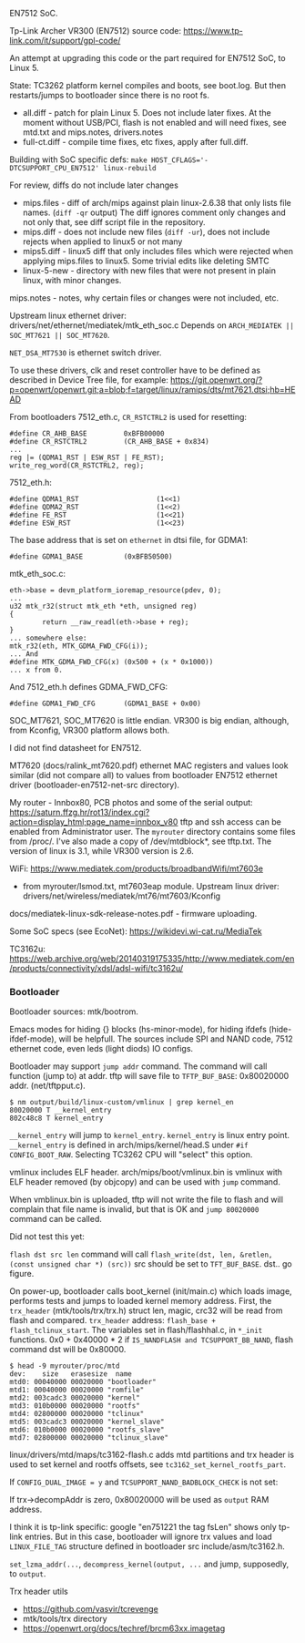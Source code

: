 EN7512 SoC.

Tp-Link Archer VR300 (EN7512) source code: https://www.tp-link.com/it/support/gpl-code/

An attempt at upgrading this code or the part required for EN7512 SoC, to Linux 5.

State: TC3262 platform kernel compiles and boots, see boot.log. But then restarts/jumps to bootloader since there is no root fs.

* all.diff - patch for plain Linux 5. Does not include later fixes. At the moment without USB/PCI, flash is not enabled and will need fixes, see mtd.txt and mips.notes, drivers.notes
* full-ct.diff - compile time fixes, etc fixes, apply after full.diff.

Building with SoC specific defs: `make HOST_CFLAGS='-DTCSUPPORT_CPU_EN7512' linux-rebuild`

For review, diffs do not include later changes

* mips.files - diff of arch/mips against plain linux-2.6.38 that only lists file names. (`diff -qr` output) The diff ignores comment only changes and not only that, see diff script file in the repository.
* mips.diff - does not include new files (`diff -ur`), does not include rejects when applied to linux5 or not many
* mips5.diff - linux5 diff that only includes files which were rejected when applying mips.files to linux5. Some trivial edits like deleting SMTC
* linux-5-new - directory with new files that were not present in plain linux, with minor changes.

mips.notes - notes, why certain files or changes were not included, etc.

Upstream linux ethernet driver: drivers/net/ethernet/mediatek/mtk\_eth\_soc.c
Depends on `ARCH_MEDIATEK || SOC_MT7621 || SOC_MT7620`.

`NET_DSA_MT7530` is ethernet switch driver.

To use these drivers, clk and reset controller have to be defined as described in Device Tree file, for example: https://git.openwrt.org/?p=openwrt/openwrt.git;a=blob;f=target/linux/ramips/dts/mt7621.dtsi;hb=HEAD

From bootloaders 7512\_eth.c, `CR_RSTCTRL2` is used for resetting:
```
#define CR_AHB_BASE       	0xBFB00000
#define CR_RSTCTRL2    		(CR_AHB_BASE + 0x834)
...
reg |= (QDMA1_RST | ESW_RST | FE_RST);
write_reg_word(CR_RSTCTRL2, reg);
```

7512\_eth.h:
```
#define QDMA1_RST    				(1<<1)
#define QDMA2_RST    				(1<<2)
#define FE_RST    					(1<<21)
#define ESW_RST    					(1<<23)
```

The base address that is set on `ethernet` in dtsi file, for GDMA1:
```
#define GDMA1_BASE     		(0xBFB50500)
```

mtk\_eth\_soc.c:
```
eth->base = devm_platform_ioremap_resource(pdev, 0);
...
u32 mtk_r32(struct mtk_eth *eth, unsigned reg)
{
        return __raw_readl(eth->base + reg);
}
... somewhere else:
mtk_r32(eth, MTK_GDMA_FWD_CFG(i));
... And
#define MTK_GDMA_FWD_CFG(x)	(0x500 + (x * 0x1000))
... x from 0.
```

And 7512\_eth.h defines GDMA\_FWD\_CFG:
```
#define GDMA1_FWD_CFG       (GDMA1_BASE + 0x00)
```

SOC\_MT7621, SOC\_MT7620 is little endian. VR300 is big endian, although, from Kconfig, VR300 platform allows both.

I did not find datasheet for EN7512.

MT7620 (docs/ralink_mt7620.pdf) ethernet MAC registers and values look similar (did not compare all) to values from bootloader EN7512 ethernet driver (bootloader-en7512-net-src directory).

My router - Innbox80, PCB photos and some of the serial output: https://saturn.ffzg.hr/rot13/index.cgi?action=display_html;page_name=innbox_v80
tftp and ssh access can be enabled from Administrator user. The `myrouter` directory contains some files from /proc/. I've also made a copy of /dev/mtdblock*, see tftp.txt. The version of linux is 3.1, while VR300 version is 2.6.

WiFi: https://www.mediatek.com/products/broadbandWifi/mt7603e
- from myrouter/lsmod.txt, mt7603eap module. Upstream linux driver: drivers/net/wireless/mediatek/mt76/mt7603/Kconfig

docs/mediatek-linux-sdk-release-notes.pdf - firmware uploading.

Some SoC specs (see EcoNet): https://wikidevi.wi-cat.ru/MediaTek

TC3162u: https://web.archive.org/web/20140319175335/http://www.mediatek.com/en/products/connectivity/xdsl/adsl-wifi/tc3162u/

### Bootloader
Bootloader sources: mtk/bootrom.

Emacs modes for hiding {} blocks (hs-minor-mode), for hiding ifdefs (hide-ifdef-mode), will be helpfull. The sources include SPI and NAND code, 7512 ethernet code, even leds (light diods) IO configs.

Bootloader may support `jump addr` command. The command will call function (jump to) at addr. tftp will save file to `TFTP_BUF_BASE`: 0x80020000 addr. (net/tftpput.c).

```
$ nm output/build/linux-custom/vmlinux | grep kernel_en
80020000 T __kernel_entry
802c48c8 T kernel_entry
```

`__kernel_entry` will jump to `kernel_entry`. `kernel_entry` is linux entry point. `__kernel_entry` is defined in arch/mips/kernel/head.S under `#if CONFIG_BOOT_RAW`. Selecting TC3262 CPU will "select" this option.

vmlinux includes ELF header. arch/mips/boot/vmlinux.bin is vmlinux with ELF header removed (by objcopy) and can be used with `jump` command.

When vmblinux.bin is uploaded, tftp will not write the file to flash and will complain that file name is invalid, but that is OK and `jump 80020000` command can be called.

Did not test this yet:

`flash dst src len` command will call `flash_write(dst, len, &retlen, (const unsigned char *) (src))` src should be set to `TFT_BUF_BASE`. dst.. go figure.

On power-up, bootloader calls boot_kernel (init/main.c) which loads image, performs tests and jumps to loaded kernel memory address.
First, the `trx_header` (mtk/tools/trx/trx.h) struct len, magic, crc32 will be read from flash and compared. `trx_header` address: `flash_base + flash_tclinux_start`. The variables set in flash/flashhal.c, in `*_init` functions. 0x0 + 0x40000 * 2 if `IS_NANDFLASH and TCSUPPORT_BB_NAND`, flash command dst will be 0x80000.

```
$ head -9 myrouter/proc/mtd
dev:    size   erasesize  name
mtd0: 00040000 00020000 "bootloader"
mtd1: 00040000 00020000 "romfile"
mtd2: 003cadc3 00020000 "kernel"
mtd3: 010b0000 00020000 "rootfs"
mtd4: 02800000 00020000 "tclinux"
mtd5: 003cadc3 00020000 "kernel_slave"
mtd6: 010b0000 00020000 "rootfs_slave"
mtd7: 02800000 00020000 "tclinux_slave"
```

linux/drivers/mtd/maps/tc3162-flash.c adds mtd partitions and trx header is used to set kernel and rootfs offsets, see `tc3162_set_kernel_rootfs_part`.

If `CONFIG_DUAL_IMAGE = y` and `TCSUPPORT_NAND_BADBLOCK_CHECK` is not set:

If trx->decompAddr is zero, 0x80020000 will be used as `output` RAM address.

I think it is tp-link specific: google "en751221 the tag fsLen" shows only tp-link entries. But in this case, bootloader will ignore trx values and load `LINUX_FILE_TAG` structure defined in bootloader src include/asm/tc3162.h.

`set_lzma_addr(...`, `decompress_kernel(output, ...` and jump, supposedly, to `output`.

Trx header utils

* https://github.com/vasvir/tcrevenge
* mtk/tools/trx directory
* https://openwrt.org/docs/techref/brcm63xx.imagetag
